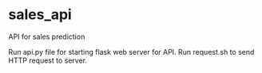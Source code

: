# sales_api
API for sales prediction


Run api.py file for starting flask web server for API.
Run request.sh to send HTTP request to server.

